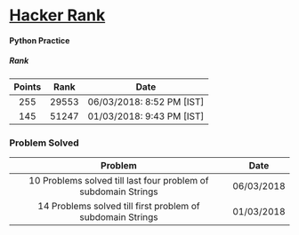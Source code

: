# [Hacker Rank](https://www.hackerrank.com/)
#### Python Practice


##### **Rank**

| Points | Rank | Date  |
|:-----: |:----:| :----:|
| 255 | 29553 | 06/03/2018: 8:52 PM [IST] |
| 145 | 51247 | 01/03/2018: 9:43 PM [IST] |

### **Problem Solved**

| Problem | Date |
| :------:|:----:|
| 10 Problems solved till last four problem of subdomain Strings | 06/03/2018 |
| 14 Problems solved till first problem of subdomain Strings | 01/03/2018 |
